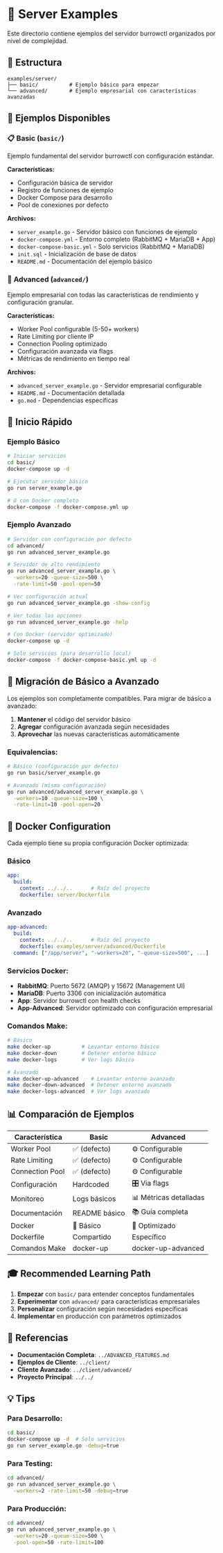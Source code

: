 # 🚀 Server Examples

Este directorio contiene ejemplos del servidor burrowctl organizados por nivel de complejidad.

## 📁 Estructura

```
examples/server/
├── basic/          # Ejemplo básico para empezar
└── advanced/       # Ejemplo empresarial con características avanzadas
```

## 🎯 Ejemplos Disponibles

### 📋 **Basic** (`basic/`)
Ejemplo fundamental del servidor burrowctl con configuración estándar.

**Características:**
- Configuración básica de servidor
- Registro de funciones de ejemplo
- Docker Compose para desarrollo
- Pool de conexiones por defecto

**Archivos:**
- `server_example.go` - Servidor básico con funciones de ejemplo
- `docker-compose.yml` - Entorno completo (RabbitMQ + MariaDB + App)
- `docker-compose-basic.yml` - Solo servicios (RabbitMQ + MariaDB)
- `init.sql` - Inicialización de base de datos
- `README.md` - Documentación del ejemplo básico

### 🚀 **Advanced** (`advanced/`)
Ejemplo empresarial con todas las características de rendimiento y configuración granular.

**Características:**
- Worker Pool configurable (5-50+ workers)
- Rate Limiting por cliente IP
- Connection Pooling optimizado
- Configuración avanzada via flags
- Métricas de rendimiento en tiempo real

**Archivos:**
- `advanced_server_example.go` - Servidor empresarial configurable
- `README.md` - Documentación detallada
- `go.mod` - Dependencias específicas

## 🏁 Inicio Rápido

### Ejemplo Básico
```bash
# Iniciar servicios
cd basic/
docker-compose up -d

# Ejecutar servidor básico
go run server_example.go

# O con Docker completo
docker-compose -f docker-compose.yml up
```

### Ejemplo Avanzado
```bash
# Servidor con configuración por defecto
cd advanced/
go run advanced_server_example.go

# Servidor de alto rendimiento
go run advanced_server_example.go \
  -workers=20 -queue-size=500 \
  -rate-limit=50 -pool-open=50

# Ver configuración actual
go run advanced_server_example.go -show-config

# Ver todas las opciones
go run advanced_server_example.go -help

# Con Docker (servidor optimizado)
docker-compose up -d

# Solo servicios (para desarrollo local)
docker-compose -f docker-compose-basic.yml up -d
```

## 🔄 Migración de Básico a Avanzado

Los ejemplos son completamente compatibles. Para migrar de básico a avanzado:

1. **Mantener** el código del servidor básico
2. **Agregar** configuración avanzada según necesidades
3. **Aprovechar** las nuevas características automáticamente

### Equivalencias:
```bash
# Básico (configuración por defecto)
go run basic/server_example.go

# Avanzado (misma configuración)
go run advanced/advanced_server_example.go \
  -workers=10 -queue-size=100 \
  -rate-limit=10 -pool-open=20
```

## 🐳 Docker Configuration

Cada ejemplo tiene su propia configuración Docker optimizada:

### Básico
```yaml
app:
  build:
    context: ../../..      # Raíz del proyecto
    dockerfile: server/Dockerfile
```

### Avanzado
```yaml
app-advanced:
  build:
    context: ../../..      # Raíz del proyecto
    dockerfile: examples/server/advanced/Dockerfile
  command: ["/app/server", "-workers=20", "-queue-size=500", ...]
```

### Servicios Docker:
- **RabbitMQ**: Puerto 5672 (AMQP) y 15672 (Management UI)
- **MariaDB**: Puerto 3306 con inicialización automática
- **App**: Servidor burrowctl con health checks
- **App-Advanced**: Servidor optimizado con configuración empresarial

### Comandos Make:
```bash
# Básico
make docker-up          # Levantar entorno básico
make docker-down        # Detener entorno básico
make docker-logs        # Ver logs básico

# Avanzado
make docker-up-advanced    # Levantar entorno avanzado
make docker-down-advanced  # Detener entorno avanzado
make docker-logs-advanced  # Ver logs avanzado
```

## 📊 Comparación de Ejemplos

| Característica | Basic | Advanced |
|---------------|--------|----------|
| Worker Pool | ✅ (defecto) | ⚙️ Configurable |
| Rate Limiting | ✅ (defecto) | ⚙️ Configurable |
| Connection Pool | ✅ (defecto) | ⚙️ Configurable |
| Configuración | Hardcoded | 🎛️ Via flags |
| Monitoreo | Logs básicos | 📊 Métricas detalladas |
| Documentación | README básico | 📚 Guía completa |
| Docker | 🐳 Básico | 🐳 Optimizado |
| Dockerfile | Compartido | Específico |
| Comandos Make | docker-up | docker-up-advanced |

## 🎓 Recommended Learning Path

1. **Empezar** con `basic/` para entender conceptos fundamentales
2. **Experimentar** con `advanced/` para características empresariales
3. **Personalizar** configuración según necesidades específicas
4. **Implementar** en producción con parámetros optimizados

## 🔗 Referencias

- **Documentación Completa**: `../ADVANCED_FEATURES.md`
- **Ejemplos de Cliente**: `../client/`
- **Cliente Avanzado**: `../client/advanced/`
- **Proyecto Principal**: `../../`

## 💡 Tips

### Para Desarrollo:
```bash
cd basic/
docker-compose up -d  # Solo servicios
go run server_example.go -debug=true
```

### Para Testing:
```bash
cd advanced/
go run advanced_server_example.go \
  -workers=2 -rate-limit=50 -debug=true
```

### Para Producción:
```bash
cd advanced/
go run advanced_server_example.go \
  -workers=20 -queue-size=500 \
  -pool-open=50 -rate-limit=100
```